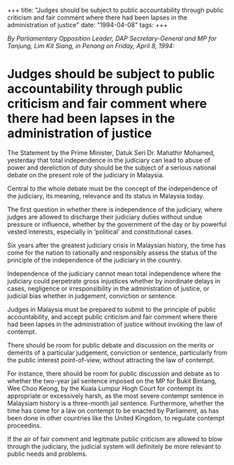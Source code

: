 +++ 
title: "Judges should be subject to public accountability through public criticism and fair comment where there had been lapses in the administration of justice"
date: "1994-04-08"
tags:
+++

_By Parliamentary Opposition Leader, DAP Secretary-General and MP for Tanjung, Lim Kit Siang, in Penang on Friday, April 8, 1994:_

# Judges should be subject to public accountability through public criticism and fair comment where there had been lapses in the administration of justice

The Statement by the Prime Minister, Datuk Seri Dr. Mahathir Mohamed, yesterday that total independence in the judiciary can lead to abuse of power and dereliction of duty should be the subject of a serious national debate on the present role of the judiciary in Malaysia.</u>

Central to the whole debate must be the concept of the independence of the judiciary, its meaning, relevance and its status in Malaysia today.

The first question in whether there is independence of the judiciary, where judges are allowed to discharge their judiciary duties without undue pressure or influence, whether by the government of the day or by powerful vested interests, especially in ‘political’ and constitutional cases.

Six years after the greatest judiciary crisis in Malaysian history, the time has come for the nation to rationally and responsibly assess the status of the principle of the independence of the judiciary in the country.

Independence of the judiciary cannot mean total independence where the judiciary could perpetrate gross injustices whether by inordinate delays in cases, negligence or irresponsibility in the administration of justice, or judicial bias whether in judgement, conviction or sentence.

Judges in Malaysia must be prepared to submit to the principle of public accountability, and accept public criticism and fair comment where there had been lapses in the administration of justice without invoking the law of contempt. 

There should be room for public debate and discussion on the merits or demerits of a particular judgement, conviction or sentence, particularly from the public interest point-of-view, without attracting the law of contempt.

For instance, there should be room for public discussion and debate as to whether the two-year jail sentence imposed on the MP for Bukit Bintang, Wee Choo Keong, by the Kuala Lumpur Hogh Court for contempt its appropriate or excessively harsh, as the most severe contempt sentence in Malaysiam history is a three-month jail sentence. Furthermore, whether the time has come for a law on contempt to be enacted by Parliament, as has been done in other countries like the United Kingdom, to regulate contempt proceedins.

If the air of fair comment and legitmate public criticism are allowed to blow through the judiciary, the judicial system will definitely be more relevant to public needs and problems. 
 
